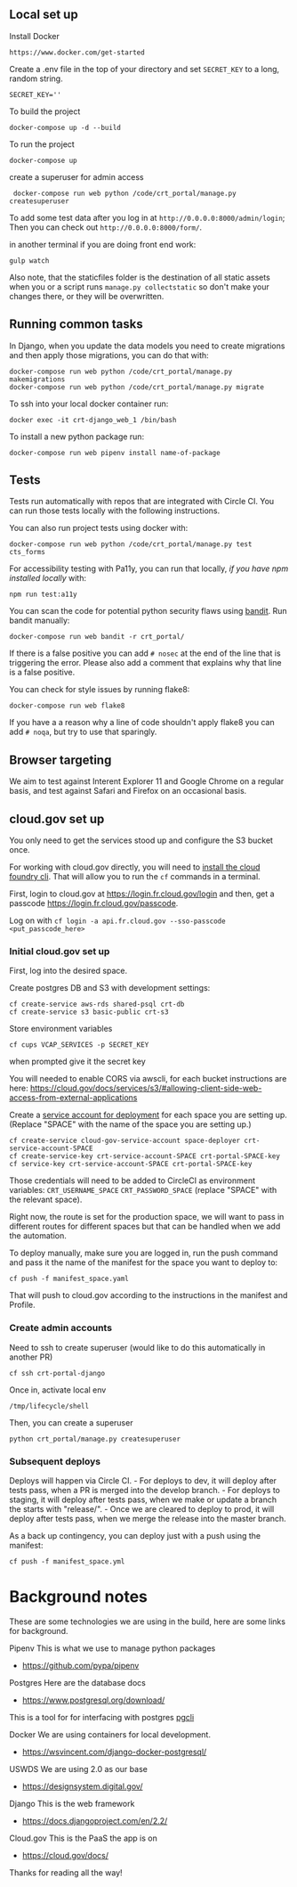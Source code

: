 ## Local set up

Install Docker

    https://www.docker.com/get-started

Create a .env file in the top of your directory and set `SECRET_KEY` to a long, random string.

    SECRET_KEY=''

To build the project

    docker-compose up -d --build

To run the project

    docker-compose up


create a superuser for admin access

     docker-compose run web python /code/crt_portal/manage.py createsuperuser


To add some test data after you log in at `http://0.0.0.0:8000/admin/login`; Then you can check out `http://0.0.0.0:8000/form/`.


in another terminal if you are doing front end work:

    gulp watch

Also note, that the staticfiles folder is the destination of all static assets when you or a script runs `manage.py collectstatic` so don't make your changes there, or they will be overwritten.


## Running common tasks

In Django, when you update the data models you need to create migrations and then apply those migrations, you can do that with:

    docker-compose run web python /code/crt_portal/manage.py makemigrations
    docker-compose run web python /code/crt_portal/manage.py migrate

To ssh into your local docker container run:

    docker exec -it crt-django_web_1 /bin/bash

To install a new python package run:

    docker-compose run web pipenv install name-of-package

## Tests


Tests run automatically with repos that are integrated with Circle CI. You can run those tests locally with the following instructions.


You can also run project tests using docker with:

    docker-compose run web python /code/crt_portal/manage.py test cts_forms

For accessibility testing with Pa11y, you can run that locally, _if you have npm installed locally_ with:

    npm run test:a11y


You can scan the code for potential python security flaws using [bandit](https://github.com/PyCQA/bandit). Run bandit manually:

    docker-compose run web bandit -r crt_portal/

If there is a false positive you can add `# nosec` at the end of the line that is triggering the error. Please also add a comment that explains why that line is a false positive.

You can check for style issues by running flake8:

    docker-compose run web flake8

If you have a a reason why a line of code shouldn't apply flake8 you can add `# noqa`, but try to use that sparingly.

## Browser targeting

We aim to test against Interent Explorer 11 and Google Chrome on a regular basis, and test against Safari and Firefox on an occasional basis.

## cloud.gov set up
You only need to get the services stood up and configure the S3 bucket once.

For working with cloud.gov directly, you will need to [install the cloud foundry cli](https://docs.cloudfoundry.org/cf-cli/install-go-cli.html). That will allow you to run the `cf` commands in a terminal.

First, login to cloud.gov at https://login.fr.cloud.gov/login and then, get a passcode https://login.fr.cloud.gov/passcode.

Log on with `cf login -a api.fr.cloud.gov --sso-passcode <put_passcode_here>`

### Initial cloud.gov set up
First, log into the desired space.

Create postgres DB and S3 with development settings:

    cf create-service aws-rds shared-psql crt-db
    cf create-service s3 basic-public crt-s3


Store environment variables

    cf cups VCAP_SERVICES -p SECRET_KEY

when prompted give it the secret key


You will needed to enable CORS via awscli, for each bucket instructions are here: https://cloud.gov/docs/services/s3/#allowing-client-side-web-access-from-external-applications


Create a [service account for deployment](https://cloud.gov/docs/services/cloud-gov-service-account/) for each space you are setting up. (Replace "SPACE" with the name of the space you are setting up.)

    cf create-service cloud-gov-service-account space-deployer crt-service-account-SPACE
    cf create-service-key crt-service-account-SPACE crt-portal-SPACE-key
    cf service-key crt-service-account-SPACE crt-portal-SPACE-key

Those credentials will need to be added to CircleCI as environment variables: `CRT_USERNAME_SPACE` `CRT_PASSWORD_SPACE` (replace "SPACE" with the relevant space).

Right now, the route is set for the production space, we will want to pass in different routes for different spaces but that can be handled when we add the automation.

To deploy manually, make sure you are logged in, run the push command and pass it the name of the manifest for the space you want to deploy to:

    cf push -f manifest_space.yaml

That will push to cloud.gov according to the instructions in the manifest and Profile.

### Create admin accounts

Need to ssh to create superuser (would like to do this automatically in another PR)

    cf ssh crt-portal-django

Once in, activate local env

    /tmp/lifecycle/shell

Then, you can create a superuser

    python crt_portal/manage.py createsuperuser

### Subsequent deploys

Deploys will happen via Circle CI.
    - For deploys to dev, it will deploy after tests pass, when a PR is merged into the develop branch.
    - For deploys to staging, it will deploy after tests pass, when we make or update a branch the starts with "release/".
    - Once we are cleared to deploy to prod, it will deploy after tests pass, when we merge the release into the master branch.

As a back up contingency, you can deploy just with a push using the manifest:

    cf push -f manifest_space.yml

# Background notes

These are some technologies we are using in the build, here are some links for background.

Pipenv
This is what we use to manage python packages

- https://github.com/pypa/pipenv

Postgres
Here are the database docs
- https://www.postgresql.org/download/

This is a tool for for interfacing with postgres [pgcli](https://www.pgcli.com/)

Docker
We are using containers for local development.

- https://wsvincent.com/django-docker-postgresql/

USWDS
We are using 2.0 as our base
- https://designsystem.digital.gov/

Django
This is the web framework
- https://docs.djangoproject.com/en/2.2/

Cloud.gov
This is the PaaS the app is on
- https://cloud.gov/docs/

Thanks for reading all the way!
